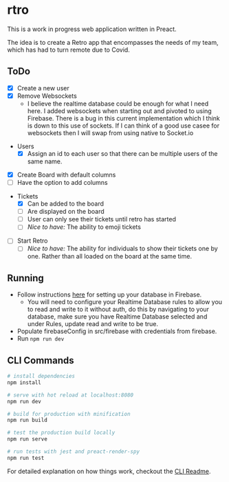 # rtro

This is a work in progress web application written in Preact.

The idea is to create a Retro app that encompasses the needs of my team, which has had to turn remote due to Covid.

## ToDo
- [x] Create a new user
- [x] Remove Websockets
  - I believe the realtime database could be enough for what I need here. I added websockets when starting out and pivoted to using Firebase. There is a bug in this current implementation which I think is down to this use of sockets. If I can think of a good use casee for websockets then I will swap from using native to Socket.io
- Users
  - [x] Assign an id to each user so that there can be multiple users of the same name.
- [x] Create Board with default columns
- [ ] Have the option to add columns
- Tickets
  - [x] Can be added to the board
  - [ ] Are displayed on the board
  - [ ] User can only see their tickets until retro has started
  - [ ] _Nice to have:_ The ability to emoji tickets
- [ ] Start Retro
  - [ ] _Nice to have:_ The ability for individuals to show their tickets one by one. Rather than all loaded on the board at the same time.

## Running
- Follow instructions [here](https://firebase.google.com/docs/database/web/start) for setting up your database in Firebase.
  - You will need to configure your Realtime Database rules to allow you to read and write to it without auth, do this by navigating to your database, make sure you have Realtime Database selected and under Rules, update read and write to be true.
- Populate firebaseConfig in src/firebase with credentials from firebase.
- Run `npm run dev`

## CLI Commands

``` bash
# install dependencies
npm install

# serve with hot reload at localhost:8080
npm run dev

# build for production with minification
npm run build

# test the production build locally
npm run serve

# run tests with jest and preact-render-spy 
npm run test
```

For detailed explanation on how things work, checkout the [CLI Readme](https://github.com/developit/preact-cli/blob/master/README.md).
